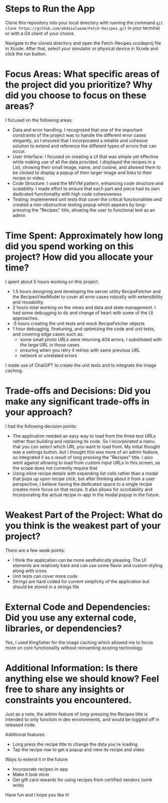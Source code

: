 # Steps to Run the App

Clone this repository into your local directory with running the command `git clone https://github.com/abdasalaaam/Fetch-Recipes.git` in your terminal or with a Git client of your choice. 

Navigate to the cloned directory and open the Fetch-Recipes.xcodeproj file in Xcode. After that, select your simulator or physical device in Xcode and click the run button. 

# Focus Areas: What specific areas of the project did you prioritize? Why did you choose to focus on these areas? 

I focused on the following areas:
- Data and error handling: I recognized that one of the important constraints of the project was to handle the different error cases elegantly, so I ensured that I incorporated a reliable and cohesive solution to extend and reference the different types of errors that can occur. 
- User Interface: I focused on creating a UI that was simple yet effective while making use of all the data provided. I displayed the recipes in a List, showing their small image, name, and cuisine, and allowed them to be clicked to display a popup of their larger image and links to their recipe or video. 
- Code Structure: I used the MVVM pattern, enhancing code structure and scalability. I made effort to ensure that each part and piece had its own dedicated functionality with high code cohesiveness 
- Testing: Implemented unit tests that cover the critical functionalities and created a non-obstructive testing popup which appears by long-pressing the "Recipes" title, allowing the user to functional test as an admin

# Time Spent: Approximately how long did you spend working on this project? How did you allocate your time?

I spent about 5 hours working on this project. 
- 1.5 hours designing and developing the server utility RecipeFetcher and the RecipesViewModel to cover all error cases robustly with extensibility and reusability. 
- 2 hours total working on the views and data and state management. I had some debugging to do and change of heart with some of the UI approaches. 
- .5 hours creating the unit tests and mock RecipeFetcher objects
- 1 hour debugging, finetuning, and optimizing the code and unit tests, and covering edge cases such as:
    - some small photo URLs were returning 404 errors, I substituted with the large URL in those cases
    - ensuring when you retry it retries with same previous URL
    - network or unrelated errors

I made use of ChatGPT to create the unit tests and to integrate the image caching.

# Trade-offs and Decisions: Did you make any significant trade-offs in your approach?

I had the following decision points:
- The application needed an easy way to load from the three test URLs rather than building and replacing its code. So I incorporated a menu that you can select which URL you want to load from. My initial thought was a settings button, but I thought this was more of an admin feature, so integrated it as a result of long pressing the "Recipes" title. I also went against allowing to load from custom input URLs in this screen, as the scope does not currently require that
- Using inline recipe details with expanding list cells rather than a modal that pops up upon recipe click, but after thinking about it from a user perspective, I believe having the dedicated space to a single recipe creates more focus on that recipe. It also allows for scrollability and incorporating the actual recipe in-app in the modal popup in the future. 

# Weakest Part of the Project: What do you think is the weakest part of your project?

There are a few weak points:
- I think the application can be more aesthetically pleasing. The UI elements are relatively bare and can use some flavor and custom styling along with icons
- Unit tests can cover more code
- Strings are hard coded for current simplicity of the application but should be stored in a strings file

# External Code and Dependencies: Did you use any external code, libraries, or dependencies?

Yes, I used Kingfisher for the image caching which allowed me to focus more on core functionality without reinventing existing technology. 

# Additional Information: Is there anything else we should know? Feel free to share any insights or constraints you encountered.

Just as a note, the admin feature of long-pressing the Recipes title is intended to only function in dev environments, and would be toggled off in released code.

Additional features:
- Long press the recipe title to change the data you're loading
- Tap the recipe row to get a popup and view its recipe and video

Ways to extend it in the future:
- Incorporate recipes in-app
- Make it look nicer
- Get gift card rewards for using recipes from certified vendors (wink wink)

Have fun and I hope you like it!
